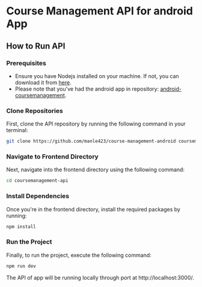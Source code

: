 # Course Management API for android App

## How to Run API

### Prerequisites
- Ensure you have Nodejs installed on your machine. If not, you can download it from [here](https://nodejs.org/en/download/).
- Please note that you've had the android app in repository: [android-coursemanagement](https://github.com/slothbelphegor/android-coursemanagement).

### Clone Repositories
First, clone the API repository by running the following command in your terminal:

```bash
git clone https://github.com/manle423/course-management-android coursemanagement-api
```

### Navigate to Frontend Directory
Next, navigate into the frontend directory using the following command:
```bash
cd coursemanagement-api
```

### Install Dependencies
Once you're in the frontend directory, install the required packages by running:
```bash
npm install
```

### Run the Project
Finally, to run the project, execute the following command:
```bash
npm run dev
```

The API of app will be running locally through port at http://localhost:3000/.

